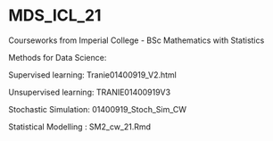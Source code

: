 # MDS_ICL_21
Courseworks from Imperial College - BSc Mathematics with Statistics

Methods for Data Science:

Supervised learning: Tranie01400919_V2.html

Unsupervised learning: TRANIE01400919V3

Stochastic Simulation: 01400919_Stoch_Sim_CW

Statistical Modelling : SM2_cw_21.Rmd


